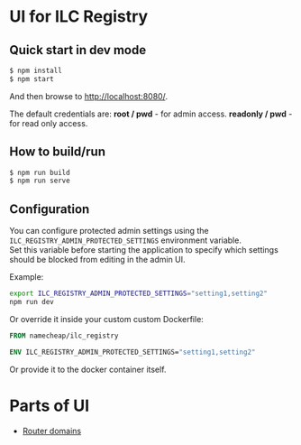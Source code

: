 # UI for ILC Registry

## Quick start in dev mode

```bash
$ npm install
$ npm start
```

And then browse to [http://localhost:8080/](http://localhost:8080/).

The default credentials are:
**root / pwd** - for admin access.
**readonly / pwd** - for read only access.

## How to build/run

```bash
$ npm run build
$ npm run serve
```

## Configuration

You can configure protected admin settings using the `ILC_REGISTRY_ADMIN_PROTECTED_SETTINGS` environment variable.  
Set this variable before starting the application to specify which settings should be blocked from editing in the admin UI.

Example:

```bash
export ILC_REGISTRY_ADMIN_PROTECTED_SETTINGS="setting1,setting2"
npm run dev
```

Or override it inside your custom custom Dockerfile:

```dockerfile
FROM namecheap/ilc_registry

ENV ILC_REGISTRY_ADMIN_PROTECTED_SETTINGS="setting1,setting2"
```

Or provide it to the docker container itself.

# Parts of UI

-   [Router domains](./docs/multi-domains.md)
